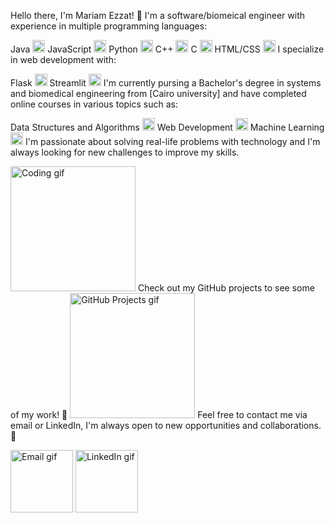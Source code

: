 Hello there, I'm Mariam Ezzat! 👋
I'm a software/biomeical engineer with experience in multiple programming languages:

Java <img src="https://cdn-icons-png.flaticon.com/512/226/226777.png" alt="Java icon" width="20"/>
JavaScript <img src="https://cdn-icons-png.flaticon.com/512/919/919828.png" alt="JavaScript icon" width="20"/>
Python <img src="https://cdn-icons-png.flaticon.com/512/1822/1822906.png" alt="Python icon" width="20"/>
C++ <img src="https://cdn-icons-png.flaticon.com/512/381/381704.png" alt="C++ icon" width="20"/>
C <img src="https://cdn-icons-png.flaticon.com/512/381/381669.png" alt="C icon" width="20"/>
HTML/CSS <img src="https://cdn-icons-png.flaticon.com/512/888/888859.png" alt="HTML CSS icon" width="20"/>
I specialize in web development with:

Flask <img src="https://cdn-icons-png.flaticon.com/512/919/919836.png" alt="Flask icon" width="20"/>
Streamlit <img src="https://avatars.githubusercontent.com/u/45109972?s=200&v=4" alt="Streamlit icon" width="20"/>
I'm currently pursing a Bachelor's degree in systems and biomedical engineering from [Cairo university] and have completed online courses in various topics such as:

Data Structures and Algorithms <img src="https://cdn-icons-png.flaticon.com/512/1238/1238910.png" alt="Data Structures and Algorithms icon" width="20"/>
Web Development <img src="https://cdn-icons-png.flaticon.com/512/888/888847.png" alt="Web Development icon" width="20"/>
Machine Learning <img src="https://cdn-icons-png.flaticon.com/512/619/619034.png" alt="Machine Learning icon" width="20"/>
I'm passionate about solving real-life problems with technology and I'm always looking for new challenges to improve my skills.

<img src="https://media.giphy.com/media/13HgwGsXF0aiGY/giphy.gif" alt="Coding gif" width="200"/>
Check out my GitHub projects to see some of my work! 👀

<img src="https://media.giphy.com/media/3o7TKMt1VVNkHV2PaE/giphy.gif" alt="GitHub Projects gif" width="200"/>
Feel free to contact me via email or LinkedIn, I'm always open to new opportunities and collaborations. 📧

<img src="https://media.giphy.com/media/l2JhQ2GitBk8jzhZS/giphy.gif" alt="Email gif" width="100"/> <img src="https://media.giphy.com/media/2X9yI5oVf5qvG/giphy.gif" alt="LinkedIn gif" width="100"/>